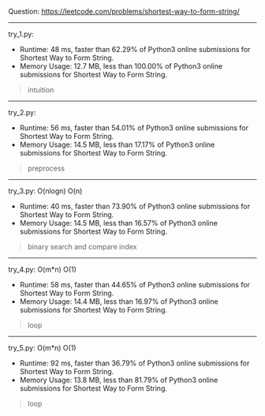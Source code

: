 Question: https://leetcode.com/problems/shortest-way-to-form-string/

---

try_1.py:
* Runtime: 48 ms, faster than 62.29% of Python3 online submissions for Shortest Way to Form String.
* Memory Usage: 12.7 MB, less than 100.00% of Python3 online submissions for Shortest Way to Form String.

> intuition

---

try_2.py:

* Runtime: 56 ms, faster than 54.01% of Python3 online submissions for Shortest Way to Form String.
* Memory Usage: 14.5 MB, less than 17.17% of Python3 online submissions for Shortest Way to Form String.

> preprocess

---

try_3.py: O(nlogn) O(n)

* Runtime: 40 ms, faster than 73.90% of Python3 online submissions for Shortest Way to Form String.
* Memory Usage: 14.5 MB, less than 16.57% of Python3 online submissions for Shortest Way to Form String.

> binary search and compare index

---

try_4.py: O(m*n) O(1)

* Runtime: 58 ms, faster than 44.65% of Python3 online submissions for Shortest Way to Form String.
* Memory Usage: 14.4 MB, less than 16.97% of Python3 online submissions for Shortest Way to Form String.

> loop

---

try_5.py: O(m*n) O(1)

* Runtime: 92 ms, faster than 36.79% of Python3 online submissions for Shortest Way to Form String.
* Memory Usage: 13.8 MB, less than 81.79% of Python3 online submissions for Shortest Way to Form String.

> loop
